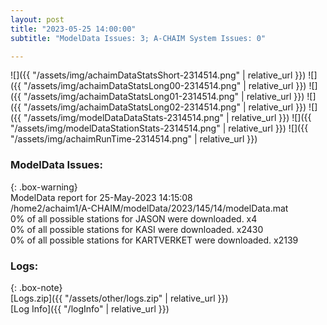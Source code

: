```yaml
---
layout: post
title: "2023-05-25 14:00:00"
subtitle: "ModelData Issues: 3; A-CHAIM System Issues: 0"

---
```


![]({{ "/assets/img/achaimDataStatsShort-2314514.png" | relative_url }})
![]({{ "/assets/img/achaimDataStatsLong00-2314514.png" | relative_url }})
![]({{ "/assets/img/achaimDataStatsLong01-2314514.png" | relative_url }})
![]({{ "/assets/img/achaimDataStatsLong02-2314514.png" | relative_url }})
![]({{ "/assets/img/modelDataDataStats-2314514.png" | relative_url }})
![]({{ "/assets/img/modelDataStationStats-2314514.png" | relative_url }})
![]({{ "/assets/img/achaimRunTime-2314514.png" | relative_url }})


### ModelData Issues:  
  
{: .box-warning}  
 ModelData report for 25-May-2023 14:15:08   
 /home2/achaim1/A-CHAIM/modelData/2023/145/14/modelData.mat   
 0% of all possible stations for JASON were downloaded. x4   
 0% of all possible stations for KASI were downloaded. x2430   
 0% of all possible stations for KARTVERKET were downloaded. x2139   
  


### Logs:  
  
{: .box-note}  
[Logs.zip]({{ "/assets/other/logs.zip" | relative_url }})  
[Log Info]({{ "/logInfo" | relative_url }})  
